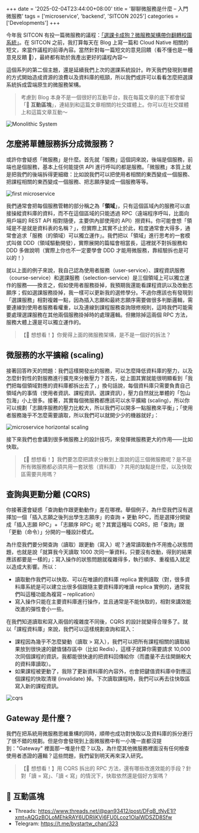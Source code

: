 +++
date = '2025-02-04T23:44:00+08:00'
title = '聊聊微服務是什麼 – 入門微服務'
tags = ['microservice', 'backend', 'SITCON 2025']
categories = ['Developments']
+++

今年我 SITCON 有投一篇微服務的議程：[「選課卡成狗？微服務架構帶你翻轉校園系統」](https://sitcon.org/2025/agenda/a03517/)。在 SITCON 之前，我打算每天在 Blog 上寫一篇和 Cloud Native 相關的短文，來當作議程的前導內容。當然針對每一篇短文的意見回饋（看不懂也是一種意見反饋 🥺），最終都有助於我產出更好的議程內容～

這個系列的第二個主題，還是延續我們上次的選課系統設計。昨天我們發現到單體的方式開始造成資源的浪費以及資料庫的瓶頸，所以我們或許可以看看怎麼把選課系統拆成雲端原生的微服務架構。

> 考慮到 Blog 本身不是一個很好的互動平台，我在每篇文章的底下都會留「**💬 互動區塊**」，連結到和這篇文章相關的社交媒體上。你可以在社交媒體上和這篇文章互動～

![Monolithic System](https://assets.blog.pan93.com/microservice-introducing-microservice/current-monolithic-system.png)

## 怎麼將單體服務拆分成微服務？

或許你會疑惑「微服務」是什麼。首先就「服務」這個詞來說，後端是個服務，前端也是個服務，基本上任何能提供 API 進行呼叫的都是服務。「微服務」本質上就是把我們的後端拆得更細緻：比如說我們可以把使用者相關的東西變成一個服務、把課程相關的東西變成一個服務、把志願序變成一個服務等等。

![first microservice](https://assets.blog.pan93.com/microservice-introducing-microservice/first-microservice.png)

我們通常會把每個服務管轄的部分稱之為「**領域**」，只有這個區域內的服務可以直接操縱資料庫的資料，而不在這個區域的只能透過 RPC（遠端程序呼叫，比面向用戶端的 REST API 相對隨便，主要供內部使用的 API）撈資料。你可能會想「領域是不是就是資料表的名稱？」，但實際上其實不止於此，粒度通常會大得多，通常會追求「服務（的領域）可以獨立運作」。我們把以「領域」進行思考的一套模式叫做 DDD（領域驅動開發），實際展開的篇幅會相當長，這裡就不對拆服務和 DDD 多做說明（實際上你也不一定要學會 DDD 才能用微服務，靠經驗拆也是可以的！）

就以上面的例子來說，我自己認為使用者服務（user-service）、課程資訊服務（course-service）和選課服務（selection-service）是三個領域上可以獨立運作的服務——換言之，假如使用者服務掛掉，我預期我還能看課程資訊以及改動志願序；假如選課服務掛掉，我一樣可以更新我的選修學分。不過你應該也有發現到「選課服務」相對複雜一點，因為插入志願和最終志願序需要做很多判斷邏輯，需要連線到使用者服務看權重，以及連線到課程服務查詢限修規則，這時我們可能需要處理選課服務在其他兩個服務掛掉時的處理邏輯。但撇除掉這兩個 RPC 方法，服務大體上還是可以獨立運作的。

> 【🤔 想想看！】你覺得上面的微服務架構，是不是一個好的拆法？

## 微服務的水平擴縮 (scaling)

接著回答昨天的問題：我們這樣開發出的服務，可以怎麼降低資料庫的壓力，以及怎麼針對性的對服務進行擴充來分散壓力？首先，從上圖其實就能很明顯看到「我們把每個領域對應的資料庫都拆出去了，」換句話說，每個資料庫只需要負責自己領域內的事情（使用者資訊、課程資訊、選課資訊），壓力自然就比單體的「包山包海」小上很多。接著，其實每個微服務都應該可以水平擴縮 (scaling)，所以你可以規劃「志願序服務的壓力比較大，所以我們可以開多一點服務來平衡」；「使用者服務幾乎不怎麼需要讀取，所以我們可以就開少少的機器就好」：

![microservice horizontal scaling](https://assets.blog.pan93.com/microservice-introducing-microservice/microservice-horizontal-scaling.png)

接下來我們也會講到很多微服務上的設計技巧，來發揮微服務更大的作用——比如快取。

> 【🤔 想想看！】我們要怎麼把請求分散到上面說的這三個微服務呢？是不是所有微服務都必須共用一套狀態（資料庫）？共用的缺點是什麼，以及快取區需要共用嗎？

## 查詢與更動分離 (CQRS)

你接著還會疑惑「查詢動作跟更動動作」差在哪裡。舉個例子，為什麼我們沒有選擇加一個「插入志願之後列出學生志願序」的查詢 + 更動 RPC，而是選擇分開變成「插入志願 RPC」+「志願序 RPC」呢？其實這種叫 CQRS，把「查詢」跟「更動（命令）」分開的一種設計模式。

為什麼我們要分開查詢（讀取）跟更動（寫入）呢？通常讀取動作不用擔心狀態問題，也就是說「就算我今天讀取 1000 次同一筆資料，只要沒有改動，得到的結果應該都要是一樣的」；寫入操作的狀態問題就複雜得多，執行順序、重複插入就足以造成大影響。所以：

- 讀取動作我們可以快取、可以在唯讀的資料庫 replica 實例讀取（對，很多資料庫系統是可以建立出很多個跟隨主要資料庫的唯讀 replica 實例的，通常我們叫這種功能為複寫 – replication）
- 寫入操作只能在主要資料庫進行操作，並且通常是不能快取的，相對來講效能改進的彈性會小一些。

在我們知道讀取和寫入兩個的複雜度不同後，CQRS 的設計就變得合理多了。就以「課程資料庫」來說，我們可以這樣規劃查詢和寫入：

- 課程因為幾乎不怎麼變動（讀取 > 寫入），我們可以把所有課程相關的讀取結果放到很快速的鍵值儲存區中（比如 Redis），這樣子就算你需要請求 10,000 次同個課程的資訊，我都能很快速的把資料回傳給你（而盡量不去往開銷較大的資料庫讀取）。
- 如果課程被更動了，我除了更新資料庫的內容外，也會把鍵值資料庫中對應這個課程的快取清理 (invalidate) 掉。下次讀取課程時，我們可以再去往快取區寫入新的課程資訊。

![cqrs](https://assets.blog.pan93.com/microservice-introducing-microservice/cqrs.png)

## Gateway 是什麼？

我們在把系統用微服務思維重構的同時，順帶也成功對快取以及資料庫的拆分進行了很不錯的規劃。但是你會發現到上面微服務中有一小塊一直都沒提到："Gateway" 裡面那一堆是什麼？以及，為什麼其他微服務裡面沒有任何檢查使用者憑證的邏輯？這些問題，我們留到明天再來深入研究。

> 【🤔 想想看！】用 CQRS 拆出的 RPC 方法，還有哪些改進效能的手段？針對「讀 = 寫」、「讀 < 寫」的情況下，快取依然還是個好方案嗎？

## 💬 互動區塊

- Threads: <https://www.threads.net/@pan93412/post/DFqB_tNyE1l?xmt=AQGzBOLoMEhkRAY6UDRliKVi6FU0Lcoz1OlalWDSZD8Sfw>
- Telegram: <https://t.me/bystartw_chan/323>

